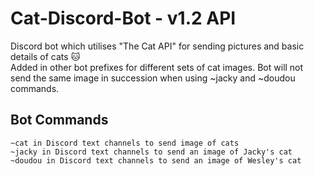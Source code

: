 # Cat-Discord-Bot - v1.2 API
Discord bot which utilises "The Cat API" for sending pictures and basic details of cats 🐱\
Added in other bot prefixes for different sets of cat images. Bot will not send the same image in succession when using ~jacky and ~doudou commands.

<h2> Bot Commands </h2>
<code>~cat in Discord text channels to send image of cats</code> <br />
<code>~jacky in Discord text channels to send an image of Jacky's cat</code> <br />
<code>~doudou in Discord text channels to send an image of Wesley's cat</code>
